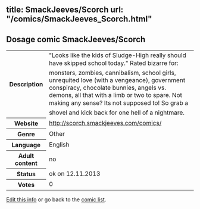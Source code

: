 title: SmackJeeves/Scorch
url: "/comics/SmackJeeves_Scorch.html"
---
Dosage comic SmackJeeves/Scorch
-----------------------------------------

<p id="msg"></p>
<script type="text/javascript">
if (window.location.search === '?edit_info_mail=sent_ok') {
  var elem = document.getElementById("msg");
  elem.innerHTML = 'Edited information sucessfully sent for review, which is usually done daily. Thanks!';
  elem.className = 'ok';
}
</script>
<table class="comicinfo">
<tr>
<th>Description</th><td>&quot;Looks like the kids of Sludge-High really should have skipped school today.&quot; Rated bizarre for: monsters, zombies, cannibalism, school girls, unrequited love (with a vengeance), government conspiracy, chocolate bunnies, angels vs. demons, all that with a limb or two to spare. Not making any sense? Its not supposed to! So grab a shovel and kick back for one hell of a nightmare.</td>
</tr>
<tr>
<th>Website</th><td><a href="http://scorch.smackjeeves.com/comics/">http://scorch.smackjeeves.com/comics/</a></td>
</tr>
<tr>
<th>Genre</th><td>Other</td>
</tr>
<tr>
<th>Language</th><td>English</td>
</tr>
<tr>
<th>Adult content</th><td>no</td>
</tr>
<tr>
<th>Status</th><td>ok on 12.11.2013</td>
</tr>
<tr>
<th>Votes</th><td>0</td>
</tr>
</table>

[Edit this info](SmackJeeves_Scorch_edit.html) or go back to the [comic list](../comic-index.html).

